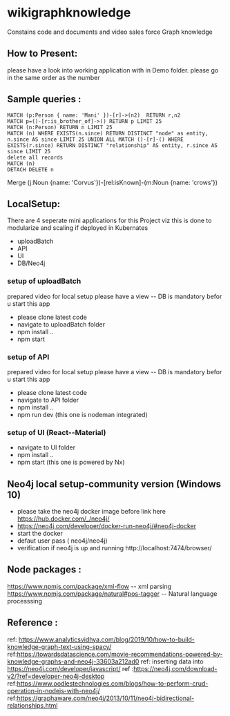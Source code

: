 # wikigraphknowledge

Constains code and documents and video sales force Graph knowledge

## How to Present:

please have a look into working application with in Demo folder. please go in the same order as the number

## Sample queries :

```
MATCH (p:Person { name: 'Mani' })-[r]->(n2)  RETURN r,n2
MATCH p=()-[r:is_brother_of]->() RETURN p LIMIT 25
MATCH (n:Person) RETURN n LIMIT 25
MATCH (n) WHERE EXISTS(n.since) RETURN DISTINCT "node" as entity, n.since AS since LIMIT 25 UNION ALL MATCH ()-[r]-() WHERE EXISTS(r.since) RETURN DISTINCT "relationship" AS entity, r.since AS since LIMIT 25
delete all records
MATCH (n)
DETACH DELETE n
```

Merge (j:Noun {name: 'Corvus'})-[rel:isKnown]-(m:Noun {name: 'crows'})

## LocalSetup:

There are 4 seperate mini applications for this Project viz
this is done to modularize and scaling if deployed in Kubernates

- uploadBatch
- API
- UI
- DB/Neo4j

### setup of uploadBatch

prepared video for local setup please have a view -- DB is mandatory befor u start this app

- please clone latest code
- navigate to uploadBatch folder
- npm install ..
- npm start

### setup of API

prepared video for local setup please have a view -- DB is mandatory befor u start this app

- please clone latest code
- navigate to API folder
- npm install ..
- npm run dev (this one is nodeman integrated)

### setup of UI (React--Material)

- navigate to UI folder
- npm install ..
- npm start (this one is powered by Nx)

## Neo4j local setup-community version (Windows 10)

- please take the neo4j docker image before link here https://hub.docker.com/_/neo4j/
- https://neo4j.com/developer/docker-run-neo4j/#neo4j-docker
- start the docker
- defaut user pass ( neo4j/neo4j)
- verification if neo4j is up and running http://localhost:7474/browser/

## Node packages :

https://www.npmjs.com/package/xml-flow -- xml parsing
https://www.npmjs.com/package/natural#pos-tagger -- Natural language processsing

## Reference :

ref: https://www.analyticsvidhya.com/blog/2019/10/how-to-build-knowledge-graph-text-using-spacy/
ref:https://towardsdatascience.com/movie-recommendations-powered-by-knowledge-graphs-and-neo4j-33603a212ad0
ref: inserting data into https://neo4j.com/developer/javascript/
ref :https://neo4j.com/download-v2/?ref=developer-neo4j-desktop
ref:https://www.oodlestechnologies.com/blogs/how-to-perform-crud-operation-in-nodejs-with-neo4j/
ref:https://graphaware.com/neo4j/2013/10/11/neo4j-bidirectional-relationships.html
